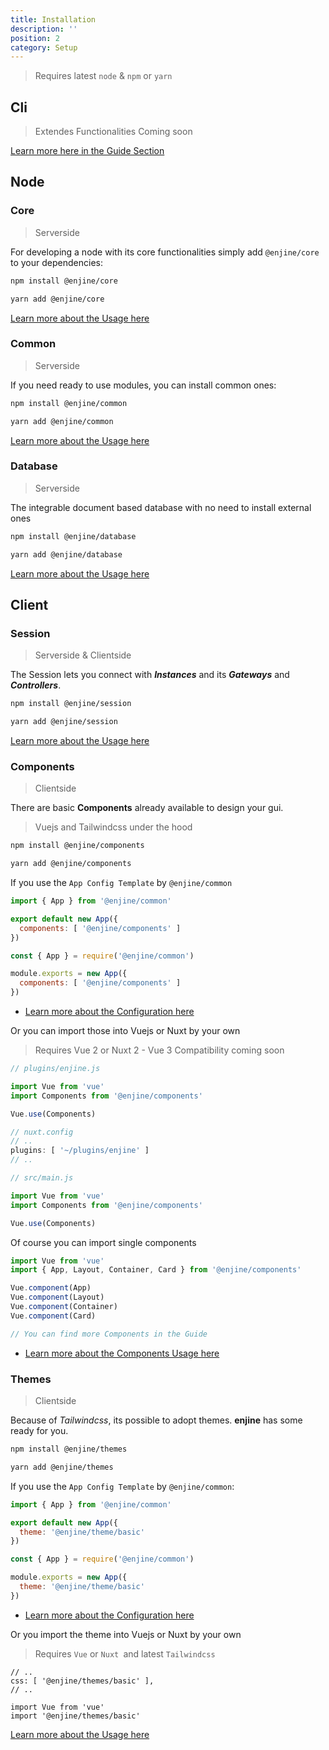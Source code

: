 ```yaml
---
title: Installation
description: ''
position: 2
category: Setup
---
```


> Requires latest `node` & `npm` or `yarn`

## Cli

> Extendes Functionalities Coming soon

[Learn more here in the Guide Section](/guide/start)

## Node

### Core
> Serverside

For developing a node with its core functionalities simply add `@enjine/core` to your dependencies:

<code-group>
  <code-block label="npm" active>

  ```bash
  npm install @enjine/core
  ```

  </code-block>
  <code-block label="Yarn">

  ```bash
  yarn add @enjine/core
  ```

  </code-block>
</code-group>

[Learn more about the Usage here](/guide/core)

### Common
> Serverside

If you need ready to use modules, you can install common ones:

<code-group>
  <code-block label="npm" active>

  ```bash
  npm install @enjine/common
  ```

  </code-block>
  <code-block label="Yarn">

  ```bash
  yarn add @enjine/common
  ```

  </code-block>
</code-group>

[Learn more about the Usage here](/guide/common)

### Database
> Serverside

The integrable document based database with no need to install external ones

<code-group>
  <code-block label="npm" active>

  ```bash
  npm install @enjine/database
  ```
  </code-block>
  <code-block label="Yarn">

  ```bash
  yarn add @enjine/database
  ```
  </code-block>
</code-group>

[Learn more about the Usage here](/guide/database)

## Client

### Session
> Serverside & Clientside

The Session lets you connect with ***Instances*** and its ***Gateways*** and ***Controllers***.

<code-group>
  <code-block label="npm" active>

  ```bash
  npm install @enjine/session
  ```
  </code-block>
  <code-block label="Yarn">

  ```bash
  yarn add @enjine/session
  ```
  </code-block>
</code-group>

[Learn more about the Usage here](/guide/session)

### Components
> Clientside

There are basic **Components** already available to design your gui.

> Vuejs and Tailwindcss under the hood

<code-group>
  <code-block label="npm" active>

  ```bash
  npm install @enjine/components
  ```

  </code-block>
  <code-block label="Yarn">

  ```bash
  yarn add @enjine/components
  ```

  </code-block>
</code-group>

If you use the `App Config Template` by `@enjine/common`

<code-group>
  <code-block label="es6" active>

  ```js
  import { App } from '@enjine/common'

  export default new App({
    components: [ '@enjine/components' ]
  })
  ```

  </code-block>
  <code-block label="commonjs">

  ```js
  const { App } = require('@enjine/common')

  module.exports = new App({
    components: [ '@enjine/components' ]
  })
  ```

  </code-block>
</code-group>

- [Learn more about the Configuration here](/setup/config)

Or you can import those into Vuejs or Nuxt by your own

> Requires Vue 2 or Nuxt 2 - Vue 3 Compatibility coming soon


<code-group>
  <code-block label="Nuxt" active>


  ```js
  // plugins/enjine.js

  import Vue from 'vue'
  import Components from '@enjine/components'

  Vue.use(Components)

  // nuxt.config
  // ..
  plugins: [ '~/plugins/enjine' ]
  // ..

  ```
  </code-block>
  <code-block label="Vue">

  ```js
  // src/main.js

  import Vue from 'vue'
  import Components from '@enjine/components'

  Vue.use(Components)
  ```

  </code-block>
</code-group>

Of course you can import single components

<code-block label="vue" active>

```js
import Vue from 'vue'
import { App, Layout, Container, Card } from '@enjine/components'

Vue.component(App)
Vue.component(Layout)
Vue.component(Container)
Vue.component(Card)

// You can find more Components in the Guide
```

</code-block>

- [Learn more about the Components Usage here](/guide/components)

### Themes
> Clientside

Because of *Tailwindcss*, its possible to adopt themes. **enjine** has some ready for you.

<code-group>
  <code-block label="npm" active>

  ```bash
  npm install @enjine/themes
  ```

  </code-block>
  <code-block label="Yarn">

  ```bash
  yarn add @enjine/themes
  ```

  </code-block>
</code-group>

If you use the `App Config Template` by `@enjine/common`:

<code-group>
  <code-block label="es6" active>

  ```js
  import { App } from '@enjine/common'

  export default new App({
    theme: '@enjine/theme/basic'
  })
  ```

  </code-block>
  <code-block label="commonjs">

  ```js
  const { App } = require('@enjine/common')

  module.exports = new App({
    theme: '@enjine/theme/basic'
  })
  ```

  </code-block>
</code-group>

- [Learn more about the Configuration here](/setup/config)

Or you import the theme into Vuejs or Nuxt by your own

> Requires `Vue` or `Nuxt `and latest `Tailwindcss`

<code-group>
  <code-block label="Nuxt" active>


  ```js[nuxt.config.js]
  // ..
  css: [ '@enjine/themes/basic' ],
  // ..

  ```
  </code-block>
  <code-block label="Vue">

  ```js[src/main.js]
  import Vue from 'vue'
  import '@enjine/themes/basic'
  ```

  </code-block>
</code-group>

[Learn more about the Usage here](/guide/themes)
